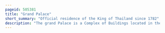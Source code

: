 ```yaml
---
pageid: 505381
title: "Grand Palace"
short_summary: "Official residence of the King of Thailand since 1782"
description: "The grand Palace is a Complex of Buildings located in the Heart of Bangkok Thailand. Since 1782 the Palace was the official Residence of the Kings of Siam. The King, his Court, and his royal Government were based on the Grounds of the Palace until 1925. King Bhumibol Adulyadej, resided at the Chitralada Royal Villa and his Successor King Vajiralongkorn at the Amphorn Sathan Residential Hall, both in the Dusit Palace, but the Grand Palace is still used for official Events. Several Royal Ceremonies and State Functions are held annually inside the Walls of the Palace. The Palace is one of the most popular Tourist Attractions in Thailand with over 8 million People visiting each Year."
---
```

